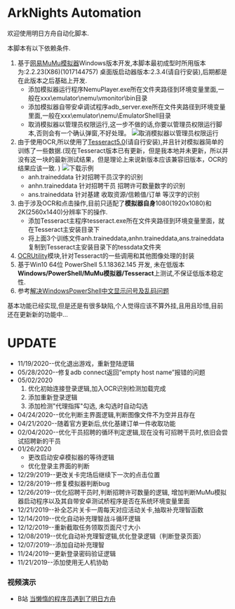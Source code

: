 # ArkNights Automation

欢迎使用明日方舟自动化脚本.

本脚本有以下依赖条件.
1. 基于[网易MuMu模拟器](http://mumu.163.com/)Windows版本开发,本脚本最初成型时所用版本为:2.2.23(X86)(1017144757) 桌面版启动器版本:2.3.4(请自行安装),后期都是在此版本之后基础上开发.
	- 添加模拟器运行程序NemuPlayer.exe所在文件夹路径到环境变量里面,一般在xxx\emulator\nemu\vmonitor\bin目录
	- 添加模拟器自带安卓调试程序adb_server.exe所在文件夹路径到环境变量里面,一般在xxx\emulator\nemu\EmulatorShell目录
	- 取消模拟器以管理员权限运行,这一步不做的话,你要以管理员权限运行脚本,否则会有一个确认弹窗,不好处理。
	![取消模拟器以管理员权限运行](http://ww1.sinaimg.cn/large/007tGxtGgy1gee8knxfv1j30ez0i274l.jpg)
2. 由于使用OCR,所以使用了[Tesseract5.0](https://github.com/UB-Mannheim/tesseract/wiki)(请自行安装),并且针对模拟器简单的训练了一些数据.(现在Tesseract版本已有更新，但是我本地并未更新，所以并没有这一块的最新测试结果，但是理论上来说新版本应该兼容旧版本，OCR的结果应该一致. )
![下载示例](http://ww1.sinaimg.cn/large/007tGxtGgy1ge1uk5waj2j30vg0r7413.jpg)
	- anh.traineddata 针对招聘干员汉字的识别
	- anhn.traineddata 针对招聘干员 招聘许可数量数字的识别
	- ans.traineddata 针对基建 收取资源/信赖值/订单 等汉字的识别
3. 由于涉及OCR和点击操作,目前只适配了**模拟器自身**1080(1920x1080)和2K(2560x1440)分辨率下的操作.
	- 添加Tesseract主程序tesseract.exe所在文件夹路径到环境变量里面，就在Tesseract主安装目录下
	- 将上面3个训练文件anh.traineddata,anhn.traineddata,ans.traineddata复制到Tesseract主安装目录下的tessdata文件夹
4. [OCRUtility](https://gitee.com/chaoyuew/powershell/tree/master/Modules/MyDeveloppedModule/OCRUtility)模块,针对Tesseract的一些调用和其他图像处理的封装
5. 基于Win10 64位 PowerShell 5.1.18362.145 开发, 未在低版本**Windows/PowerShell/MuMu模拟器/Tesseract**上测试,不保证低版本稳定性.
6. 参考[解决WindowsPowerShell中文显示问号及乱码问题](https://blog.csdn.net/weixin_43426860/article/details/83348284)

基本功能已经实现,但是还是有很多缺陷,个人觉得应该不算外挂,且用且珍惜,目前还在更新新的功能中...

# UPDATE

- 11/19/2020--优化退出游戏，重新登陆逻辑
- 05/28/2020--修复adb connect返回“empty host name”报错的问题
- 05/02/2020
	1. 优化初始连接登录逻辑,加入OCR识别检测加载完成
	2. 添加重新登录逻辑
	3. 添加检测"代理指挥"勾选, 未勾选时自动勾选
- 04/24/2020--优化判断主界面逻辑,判断图像文件不为空并且存在
- 04/21/2020--随着官方更新后,优化基建订单一件收取功能
- 02/04/2020--优化干员招聘的循环判定逻辑,现在没有可招聘干员时,依旧会尝试招聘新的干员
- 01/26/2020
	- 更改启动安卓模拟器的等待逻辑
	- 优化登录主界面的判断
- 12/29/2019--更改关卡完场后继续下一次的点击位置
- 12/28/2019--修复模拟器判断bug
- 12/26/2019--优化招聘干员时,判断招聘许可数量的逻辑, 增加判断MuMu模拟器启动程序以及其自带安卓测试桥程序是否在系统环境变量里面
- 12/21/2019--补全芯片关卡一周每天对应活动关卡,抽取补充理智函数
- 12/14/2019--优化自动补充理智战斗循环逻辑
- 12/12/2019--重新截取任务领取页面尺寸大小
- 12/08/2019--优化自动补充理智逻辑,优化登录逻辑（判断登录页面）
- 12/07/2019--添加自动补充理智
- 11/24/2019--更新登录密码验证逻辑
- 11/21/2019--添加使用无人机协助

### 视频演示
- B站 [当懒惰的程序员遇到了明日方舟](https://www.bilibili.com/video/av78702134/)
